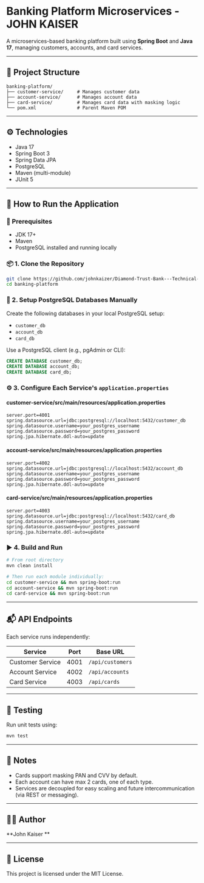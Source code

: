 # Banking Platform Microservices  - JOHN KAISER

A microservices-based banking platform built using **Spring Boot** and **Java 17**, managing customers, accounts, and card services.

---

## 📁 Project Structure
```
banking-platform/
├── customer-service/     # Manages customer data
├── account-service/      # Manages account data
├── card-service/         # Manages card data with masking logic
└── pom.xml               # Parent Maven POM
```

---

## ⚙️ Technologies
- Java 17
- Spring Boot 3
- Spring Data JPA
- PostgreSQL
- Maven (multi-module)
- JUnit 5

---

## 🚀 How to Run the Application

### 🔧 Prerequisites
- JDK 17+
- Maven
- PostgreSQL installed and running locally

### 📦 1. Clone the Repository
```bash
git clone https://github.com/johnkaizer/Diamond-Trust-Bank---Technical-Assessment.git
cd banking-platform
```

### 🐘 2. Setup PostgreSQL Databases Manually
Create the following databases in your local PostgreSQL setup:
- `customer_db`
- `account_db`
- `card_db`

Use a PostgreSQL client (e.g., pgAdmin or CLI):
```sql
CREATE DATABASE customer_db;
CREATE DATABASE account_db;
CREATE DATABASE card_db;
```

### ⚙️ 3. Configure Each Service's `application.properties`

#### customer-service/src/main/resources/application.properties
```properties
server.port=4001
spring.datasource.url=jdbc:postgresql://localhost:5432/customer_db
spring.datasource.username=your_postgres_username
spring.datasource.password=your_postgres_password
spring.jpa.hibernate.ddl-auto=update
```

#### account-service/src/main/resources/application.properties
```properties
server.port=4002
spring.datasource.url=jdbc:postgresql://localhost:5432/account_db
spring.datasource.username=your_postgres_username
spring.datasource.password=your_postgres_password
spring.jpa.hibernate.ddl-auto=update
```

#### card-service/src/main/resources/application.properties
```properties
server.port=4003
spring.datasource.url=jdbc:postgresql://localhost:5432/card_db
spring.datasource.username=your_postgres_username
spring.datasource.password=your_postgres_password
spring.jpa.hibernate.ddl-auto=update
```

### ▶️ 4. Build and Run
```bash
# From root directory
mvn clean install

# Then run each module individually:
cd customer-service && mvn spring-boot:run
cd account-service && mvn spring-boot:run
cd card-service && mvn spring-boot:run
```


---

## 📬 API Endpoints
Each service runs independently:

| Service            | Port | Base URL           |
|--------------------|------|--------------------|
| Customer Service   | 4001 | `/api/customers`   |
| Account Service    | 4002 | `/api/accounts`    |
| Card Service       | 4003 | `/api/cards`       

---

## 🧪 Testing
Run unit tests using:
```bash
mvn test
```

---

## 📌 Notes
- Cards support masking PAN and CVV by default.
- Each account can have max 2 cards, one of each type.
- Services are decoupled for easy scaling and future intercommunication (via REST or messaging).

---

## 🧑‍💻 Author
**John Kaiser **

---

## 📄 License
This project is licensed under the MIT License.
